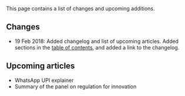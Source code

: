 This page contains a list of changes and upcoming additions.

## Changes

* 19 Feb 2018: Added changelog and list of upcoming articles. Added sections in the [table of contents](/README.md), and added a link to the changelog. 

## Upcoming articles

* WhatsApp UPI explainer
* Summary of the panel on regulation for innovation




